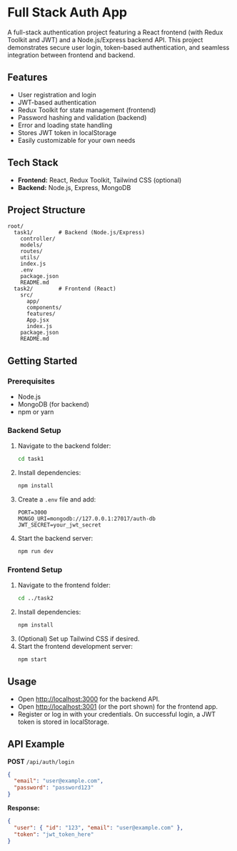 # Full Stack Auth App

A full-stack authentication project featuring a React frontend (with Redux Toolkit and JWT) and a Node.js/Express backend API. This project demonstrates secure user login, token-based authentication, and seamless integration between frontend and backend.

## Features

- User registration and login
- JWT-based authentication
- Redux Toolkit for state management (frontend)
- Password hashing and validation (backend)
- Error and loading state handling
- Stores JWT token in localStorage
- Easily customizable for your own needs

## Tech Stack

- **Frontend:** React, Redux Toolkit, Tailwind CSS (optional)
- **Backend:** Node.js, Express, MongoDB

## Project Structure

```
root/
  task1/        # Backend (Node.js/Express)
    controller/
    models/
    routes/
    utils/
    index.js
    .env
    package.json
    README.md
  task2/        # Frontend (React)
    src/
      app/
      components/
      features/
      App.jsx
      index.js
    package.json
    README.md
```

## Getting Started

### Prerequisites

- Node.js
- MongoDB (for backend)
- npm or yarn

### Backend Setup

1. Navigate to the backend folder:
   ```sh
   cd task1
   ```
2. Install dependencies:
   ```sh
   npm install
   ```
3. Create a `.env` file and add:
   ```
   PORT=3000
   MONGO_URI=mongodb://127.0.0.1:27017/auth-db
   JWT_SECRET=your_jwt_secret
   ```
4. Start the backend server:
   ```sh
   npm run dev
   ```

### Frontend Setup

1. Navigate to the frontend folder:
   ```sh
   cd ../task2
   ```
2. Install dependencies:
   ```sh
   npm install
   ```
3. (Optional) Set up Tailwind CSS if desired.
4. Start the frontend development server:
   ```sh
   npm start
   ```

## Usage

- Open [http://localhost:3000](http://localhost:3000) for the backend API.
- Open [http://localhost:3001](http://localhost:3001) (or the port shown) for the frontend app.
- Register or log in with your credentials. On successful login, a JWT token is stored in localStorage.

## API Example

**POST** `/api/auth/login`
```json
{
  "email": "user@example.com",
  "password": "password123"
}
```
**Response:**
```json
{
  "user": { "id": "123", "email": "user@example.com" },
  "token": "jwt_token_here"
}
```
